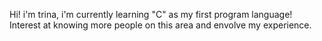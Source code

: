 Hi! i'm trina, i'm currently learning "C" as my first program language!
Interest at knowing more people on this area and envolve my experience.

<!---
trina-sys/trina-sys is a ✨ special ✨ repository because its `README.md` (this file) appears on your GitHub profile.
You can click the Preview link to take a look at your changes.
--->
